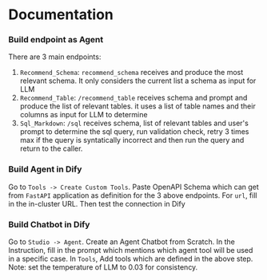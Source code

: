 # Documentation

### Build endpoint as Agent

There are 3 main endpoints:

1. `Recommend_Schema`: `recommend_schema` receives and produce the most relevant schema. It only considers
   the current list a schema as input for LLM
2. `Recommend_Table`: `/recommend_table` receives schema and prompt and produce the list of relevant tables.
   it uses a list of table names and their columns as input for LLM to determine
3. `Sql_Markdown`: `/sql` receives schema, list of relevant tables and user's prompt to determine the sql query,
   run validation check, retry 3 times max if the query is syntatically incorrect and then run
   the query and return to the caller.

### Build Agent in Dify

Go to `Tools -> Create Custom Tools`. Paste OpenAPI Schema which can get from `FastAPI` application
as definition for the 3 above endpoints. For `url`, fill in the in-cluster URL. Then test the connection in Dify

### Build Chatbot in Dify

Go to `Studio -> Agent`. Create an Agent Chatbot from Scratch. In the Instruction, fill in the prompt which
mentions which agent tool will be used in a specific case.
In `Tools`, Add tools which are defined in the above step.
Note: set the temperature of LLM to 0.03 for consistency.
